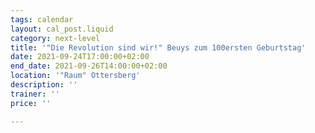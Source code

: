 ```yaml
---
tags: calendar
layout: cal_post.liquid
category: next-level
title: '"Die Revolution sind wir!" Beuys zum 100ersten Geburtstag'
date: 2021-09-24T17:00:00+02:00
end_date: 2021-09-26T14:00:00+02:00
location: '"Raum" Ottersberg'
description: ''
trainer: ''
price: ''

---
```

